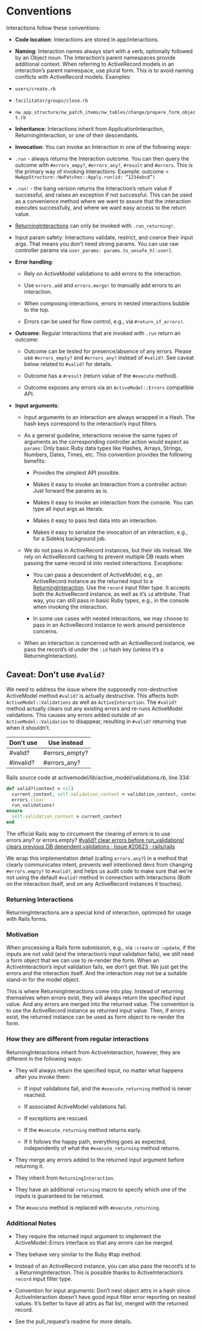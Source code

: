 # Conventions
Interactions follow these conventions:

* **Code location**: Interactions are stored in app/interactions.

* **Naming**: Interaction names always start with a verb, optionally followed by an Object noun. The Interaction’s parent namespaces provide additional context. When referring to ActiveRecord models in an interaction’s parent namespace, use plural form. This is to avoid naming conflicts with ActiveRecord models. Examples:

* `users/create.rb`

* `facilitator/groups/close.rb`

- `nw_app_structure/nw_patch_items/nw_tables/change/prepare_form_object.rb`

* **Inheritance**: Interactions inherit from ApplicationInteraction, ReturningInteraction, or one of their descendants.

* **Invocation**: You can invoke an Interaction in one of the following ways:

* `.run` - always returns the Interaction outcome. You can then query the outcome with  `#errors_empy?`, `#errors_any?`, `#result` and `#errors`. This is the primary way of invoking Interactions.
  Example: outcome = `NwAppStructure::NwPatches::Apply.run(id: “1234abcd”)`

* `.run!` - the bang version returns the Interaction’s return value if successful, and raises an exception if not successful. This can be used as a convenience method where we want to assure that the interaction executes successfully, and where we want easy access to the return value.

* [ReturningInteractions](https://animikii.atlassian.net/wiki/spaces/SD/pages/167149591/interactions#ReturningInteractions) can only be invoked with `.run_returning!`.

* Input param safety: Interactions validate, restrict, and coerce their input args. That means you don't need strong params. You can use raw controller params via
  `user_params: params.to_unsafe_h[:user]`.

* **Error handling**:

    * Rely on ActiveModel validations to add errors to the interaction.

    * Use `errors.add` and `errors.merge!` to manually add errors to an interaction.

    * When composing interactions, errors in nested interactions bubble to the top.

    * Errors can be used for flow control, e.g., via `#return_if_errors!`.

* **Outcome**: Regular interactions that are invoked with `.run` return an outcome:

    * Outcome can be tested for presence/absence of any errors. Please use `#errors_empty?` and `#errors_any?` instead of `#valid?`. See caveat below related to `#valid?` for details.

    * Outcome has a `#result` (return value of the `#execute` method).

    * Outcome exposes any errors via an `ActiveModel::Errors` compatible API.

* **Input arguments**:

    * Input arguments to an interaction are always wrapped in a Hash. The hash keys correspond to the interaction’s input filters.

    * As a general guideline, interactions receive the same types of arguments as the corresponding controller action would expect as `params`: Only basic Ruby data types like Hashes, Arrays, Strings, Numbers, Dates, Times, etc. This convention provides the following benefits:

        * Provides the simplest API possible.

        * Makes it easy to invoke an Interaction from a controller action: Just forward the params as is.

        * Makes it easy to invoke an interaction from the console. You can type all input args as literals.

        * Makes it easy to pass test data into an interaction.

        * Makes it easy to serialize the invocation of an interaction, e.g., for a Sidekiq background job.

    * We do not pass in ActiveRecord instances, but their ids instead. We rely on ActiveRecord caching to prevent multiple DB reads when passing the same record id into nested interactions. Exceptions:

        * You can pass a descendent of ActiveModel, e.g., an ActiveRecord instance as the returned input to a [ReturningInteraction](https://animikii.atlassian.net/wiki/spaces/SD/pages/167149591/interactions#ReturningInteractions). Use the `record` input filter type. It accepts both the ActiveRecord instance, as well as it’s `id` attribute. That way, you can still pass in basic Ruby types, e.g., in the console when invoking the interaction.

        * In some use cases with nested interactions, we may choose to pass in an ActiveRecord instance to work around persistence concerns.

    * When an interaction is concerned with an ActiveRecord instance, we pass the record’s id under the `:id` hash key (unless it’s a ReturningInteraction).

## Caveat: Don't use `#valid?`

We need to address the issue where the supposedly non-destructive ActiveModel method `#valid?` is actually destructive. This affects both `ActiveModel::Validations` as well as `ActiveInteraction`. The `#valid?` method actually clears out any existing errors and re-runs ActiveModel validations. This causes any errors added outside of an `ActiveModel::Validation` to disappear, resulting in `#valid?` returning true when it shouldn’t.


| **Don’t use** | **Use instead** |
| --- | --- |
| #valid? | #errors_empty? |
| #invalid? | #errors_any? |

Rails source code at activemodel/lib/active_model/validations.rb, line 334:

```ruby
def valid?(context = nil)
  current_context, self.validation_context = validation_context, context
  errors.clear
  run_validations!
ensure
  self.validation_context = current_context
end
```

The official Rails way to circumvent the clearing of errors is to use errors.any? or errors.empty?
[#valid? clear errors before run_validations! clears previous DB dependent validations · Issue #20623 · rails/rails](https://github.com/rails/rails/issues/20623#issuecomment-113270488)

We wrap this implementation detail (calling `errors.any?`) in a method that clearly communicates intent, prevents well intentioned devs from changing `#errors.empty?` to `#valid?`, and helps us audit code to make sure that we're not using the default `#valid?` method in connection with Interactions (Both on the interaction itself, and on any ActiveRecord instances it touches).

### Returning Interactions
ReturningInteractions are a special kind of interaction, optimized for usage with Rails forms.

### Motivation

When processing a Rails form submission, e.g., via `:create` or `:update`, if the inputs are not valid (and the interaction’s input validation fails), we still need a form object that we can use to re-render the form. When an ActiveInteraction’s input validation fails, we don’t get that. We just get the errors and the interaction itself. And the interaction may not be a suitable stand-in for the model object.

This is where ReturningInteractions come into play. Instead of returning themselves when errors exist, they will always return the specified input value. And any errors are merged into the returned value. The convention is to use the ActiveRecord instance as returned input value. Then, if errors exist, the returned instance can be used as form object to re-render the form.

### How they are different from regular interactions

ReturningInteractions inherit from ActiveInteraction, however, they are different in the following ways:

* They will always return the specified input, no matter what happens after you invoke them:

    * If input validations fail, and the `#execute_returning` method is never reached.

    * If associated ActiveModel validations fail.

    * If exceptions are rescued.

    * If the `#execute_returning` method returns early.

    * If it follows the happy path, everything goes as expected, independently of what the `#execute_returning` method returns.

* They merge any errors added to the returned input argument before returning it.

* They inherit from `ReturningInteraction`.

* They have an additional `returning` macro to specify which one of the inputs is guaranteed to be returned.

* The `#execute` method is replaced with `#execute_returning`.

### Additional Notes

* They require the returned input argument to implement the ActiveModel::Errors interface so that any errors can be merged.

* They behave very similar to the Ruby #tap method.

* Instead of an ActiveRecord instance, you can also pass the record’s id to a ReturningInteraction. This is possible thanks to ActiveInteraction’s `record` input filter type.

* Convention for input arguments: Don’t nest object attrs in a hash since ActiveInteraction doesn’t have good input filter error reporting on nested values. It’s better to have all attrs as flat list, merged with the returned record.

* See the pull_request’s readme for more details.
